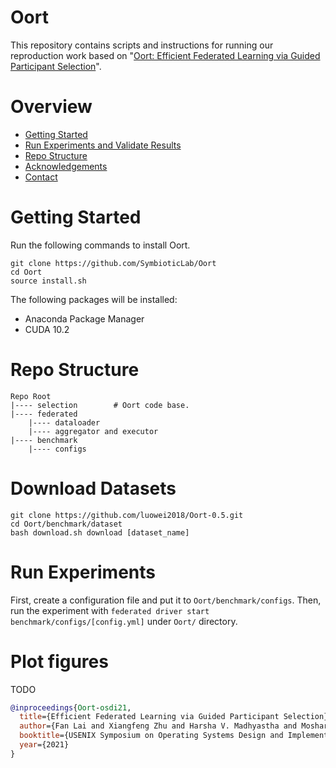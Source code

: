 # Oort

This repository contains scripts and instructions for running our reproduction work based on "[Oort: Efficient Federated Learning via Guided Participant Selection](https://www.usenix.org/conference/osdi21/presentation/lai)".

# Overview

* [Getting Started](#getting-started)
* [Run Experiments and Validate Results](#run-experiments-and-validate-results)
* [Repo Structure](#repo-structure)
* [Acknowledgements](#acknowledgements)
* [Contact](#contact)

# Getting Started

Run the following commands to install Oort.

```
git clone https://github.com/SymbioticLab/Oort
cd Oort
source install.sh
```

The following packages will be installed:

* Anaconda Package Manager
* CUDA 10.2

# Repo Structure

```
Repo Root
|---- selection        # Oort code base.
|---- federated
    |---- dataloader
    |---- aggregator and executor
|---- benchmark
    |---- configs
```

# Download Datasets
```
git clone https://github.com/luowei2018/Oort-0.5.git
cd Oort/benchmark/dataset
bash download.sh download [dataset_name]
```

# Run Experiments
First, create a configuration file and put it to ```Oort/benchmark/configs```.
Then, run the experiment with ```federated driver start benchmark/configs/[config.yml]``` under ```Oort/``` directory.

# Plot figures

TODO

```bibtex
@inproceedings{Oort-osdi21,
  title={Efficient Federated Learning via Guided Participant Selection},
  author={Fan Lai and Xiangfeng Zhu and Harsha V. Madhyastha and Mosharaf Chowdhury},
  booktitle={USENIX Symposium on Operating Systems Design and Implementation (OSDI)},
  year={2021}
}
```

